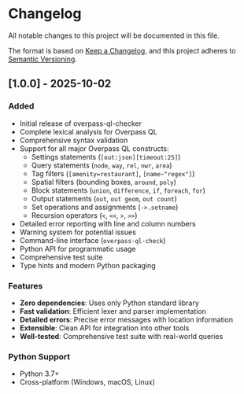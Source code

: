 # Changelog

All notable changes to this project will be documented in this file.

The format is based on [Keep a Changelog](https://keepachangelog.com/en/1.0.0/),
and this project adheres to [Semantic Versioning](https://semver.org/spec/v2.0.0.html).

## [1.0.0] - 2025-10-02

### Added
- Initial release of overpass-ql-checker
- Complete lexical analysis for Overpass QL
- Comprehensive syntax validation
- Support for all major Overpass QL constructs:
  - Settings statements (`[out:json][timeout:25]`)
  - Query statements (`node`, `way`, `rel`, `nwr`, `area`)
  - Tag filters (`[amenity=restaurant]`, `[name~"regex"]`)
  - Spatial filters (bounding boxes, `around`, `poly`)
  - Block statements (`union`, `difference`, `if`, `foreach`, `for`)
  - Output statements (`out`, `out geom`, `out count`)
  - Set operations and assignments (`->.setname`)
  - Recursion operators (`<`, `<<`, `>`, `>>`)
- Detailed error reporting with line and column numbers
- Warning system for potential issues
- Command-line interface (`overpass-ql-check`)
- Python API for programmatic usage
- Comprehensive test suite
- Type hints and modern Python packaging

### Features
- **Zero dependencies**: Uses only Python standard library
- **Fast validation**: Efficient lexer and parser implementation
- **Detailed errors**: Precise error messages with location information
- **Extensible**: Clean API for integration into other tools
- **Well-tested**: Comprehensive test suite with real-world queries

### Python Support
- Python 3.7+
- Cross-platform (Windows, macOS, Linux)